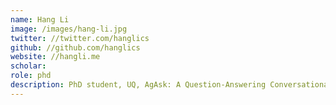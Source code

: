 ```yaml
---
name: Hang Li
image: /images/hang-li.jpg
twitter: //twitter.com/hanglics
github: //github.com/hanglics
website: //hangli.me
scholar:
role: phd
description: PhD student, UQ, AgAsk: A Question-Answering Conversational Agent for Data-Driven Growing Decisions.
---
```

